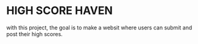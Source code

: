 HIGH SCORE HAVEN
=====================

with this project, the goal is to make a websit where users
can submit and post their high scores.